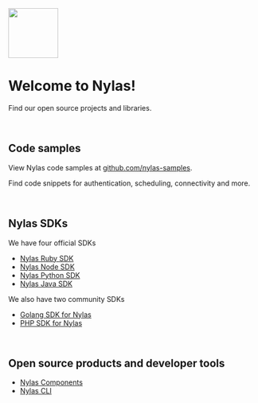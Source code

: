 <img src="https://avatars.githubusercontent.com/u/103063911?s=200&v=4" width="100px"/>

# Welcome to Nylas!
Find our open source projects and libraries.

<br />

## Code samples 
View Nylas code samples at [github.com/nylas-samples](https://github.com/nylas-samples). 

Find code snippets for authentication, scheduling, connectivity and more.

<br />

## Nylas SDKs
We have four official SDKs 
- [Nylas Ruby SDK](https://github.com/nylas/nylas-ruby)
- [Nylas Node SDK](https://github.com/nylas/nylas-nodejs)
- [Nylas Python SDK](https://github.com/nylas/nylas-python)
- [Nylas Java SDK](https://github.com/nylas/nylas-java)

We also have two community SDKs
- [Golang SDK for Nylas](https://github.com/Teamwork/nylas-go)
- [PHP SDK for Nylas](https://github.com/lanlin/nylas-php)

<br />

## Open source products and developer tools 
- [Nylas Components](https://github.com/nylas/components)
- [Nylas CLI](https://github.com/nylas/homebrew-nylas-cli)
